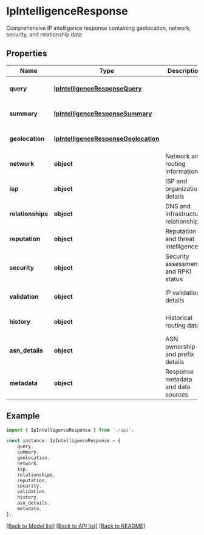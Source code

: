 # IpIntelligenceResponse

Comprehensive IP intelligence response containing geolocation, network, security, and relationship data

## Properties

Name | Type | Description | Notes
------------ | ------------- | ------------- | -------------
**query** | [**IpIntelligenceResponseQuery**](IpIntelligenceResponseQuery.md) |  | [optional] [default to undefined]
**summary** | [**IpIntelligenceResponseSummary**](IpIntelligenceResponseSummary.md) |  | [optional] [default to undefined]
**geolocation** | [**IpIntelligenceResponseGeolocation**](IpIntelligenceResponseGeolocation.md) |  | [optional] [default to undefined]
**network** | **object** | Network and routing information | [optional] [default to undefined]
**isp** | **object** | ISP and organization details | [optional] [default to undefined]
**relationships** | **object** | DNS and infrastructure relationships | [optional] [default to undefined]
**reputation** | **object** | Reputation and threat intelligence | [optional] [default to undefined]
**security** | **object** | Security assessment and RPKI status | [optional] [default to undefined]
**validation** | **object** | IP validation details | [optional] [default to undefined]
**history** | **object** | Historical routing data | [optional] [default to undefined]
**asn_details** | **object** | ASN ownership and prefix details | [optional] [default to undefined]
**metadata** | **object** | Response metadata and data sources | [optional] [default to undefined]

## Example

```typescript
import { IpIntelligenceResponse } from './api';

const instance: IpIntelligenceResponse = {
    query,
    summary,
    geolocation,
    network,
    isp,
    relationships,
    reputation,
    security,
    validation,
    history,
    asn_details,
    metadata,
};
```

[[Back to Model list]](../README.md#documentation-for-models) [[Back to API list]](../README.md#documentation-for-api-endpoints) [[Back to README]](../README.md)
